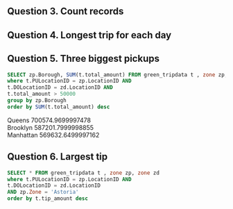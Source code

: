 ## Question 3. Count records

## Question 4. Longest trip for each day



## Question 5. Three biggest pickups

```sql
SELECT zp.Borough, SUM(t.total_amount) FROM green_tripdata t , zone zp, zone zd
where t.PULocationID = zp.LocationID AND 
t.DOLocationID = zd.LocationID AND
t.total_amount > 50000
group by zp.Borough
order by SUM(t.total_amount) desc
```
Queens  700574.9699997478</br>
Brooklyn  587201.7999998855</br>
Manhattan  569632.6499997162</br>

## Question 6. Largest tip

```sql
SELECT * FROM green_tripdata t , zone zp, zone zd
where t.PULocationID = zp.LocationID AND 
t.DOLocationID = zd.LocationID
AND zp.Zone = 'Astoria'
order by t.tip_amount desc
```


